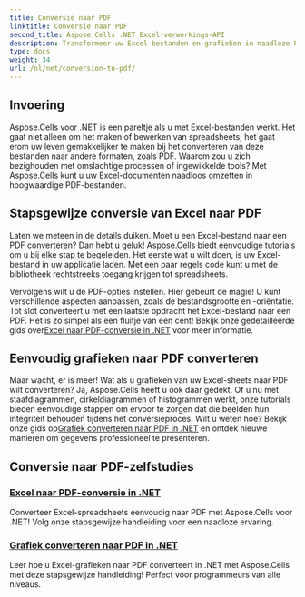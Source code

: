 ```yaml
---
title: Conversie naar PDF
linktitle: Conversie naar PDF
second_title: Aspose.Cells .NET Excel-verwerkings-API
description: Transformeer uw Excel-bestanden en grafieken in naadloze PDF's met onze eenvoudig te volgen Aspose.Cells voor .NET-zelfstudies.
type: docs
weight: 34
url: /nl/net/conversion-to-pdf/
---
```

## Invoering

Aspose.Cells voor .NET is een pareltje als u met Excel-bestanden werkt. Het gaat niet alleen om het maken of bewerken van spreadsheets; het gaat erom uw leven gemakkelijker te maken bij het converteren van deze bestanden naar andere formaten, zoals PDF. Waarom zou u zich bezighouden met omslachtige processen of ingewikkelde tools? Met Aspose.Cells kunt u uw Excel-documenten naadloos omzetten in hoogwaardige PDF-bestanden. 

## Stapsgewijze conversie van Excel naar PDF

Laten we meteen in de details duiken. Moet u een Excel-bestand naar een PDF converteren? Dan hebt u geluk! Aspose.Cells biedt eenvoudige tutorials om u bij elke stap te begeleiden. Het eerste wat u wilt doen, is uw Excel-bestand in uw applicatie laden. Met een paar regels code kunt u met de bibliotheek rechtstreeks toegang krijgen tot spreadsheets.

 Vervolgens wilt u de PDF-opties instellen. Hier gebeurt de magie! U kunt verschillende aspecten aanpassen, zoals de bestandsgrootte en -oriëntatie. Tot slot converteert u met een laatste opdracht het Excel-bestand naar een PDF. Het is zo simpel als een fluitje van een cent! Bekijk onze gedetailleerde gids over[Excel naar PDF-conversie in .NET](./excel-to-pdf-conversion/) voor meer informatie.

## Eenvoudig grafieken naar PDF converteren

Maar wacht, er is meer! Wat als u grafieken van uw Excel-sheets naar PDF wilt converteren? Ja, Aspose.Cells heeft u ook daar gedekt. Of u nu met staafdiagrammen, cirkeldiagrammen of histogrammen werkt, onze tutorials bieden eenvoudige stappen om ervoor te zorgen dat die beelden hun integriteit behouden tijdens het conversieproces. Wilt u weten hoe? Bekijk onze gids op[Grafiek converteren naar PDF in .NET](./convert-chart-to-pdf/) en ontdek nieuwe manieren om gegevens professioneel te presenteren.

## Conversie naar PDF-zelfstudies
### [Excel naar PDF-conversie in .NET](./excel-to-pdf-conversion/)
Converteer Excel-spreadsheets eenvoudig naar PDF met Aspose.Cells voor .NET! Volg onze stapsgewijze handleiding voor een naadloze ervaring.
### [Grafiek converteren naar PDF in .NET](./convert-chart-to-pdf/)
Leer hoe u Excel-grafieken naar PDF converteert in .NET met Aspose.Cells met deze stapsgewijze handleiding! Perfect voor programmeurs van alle niveaus.